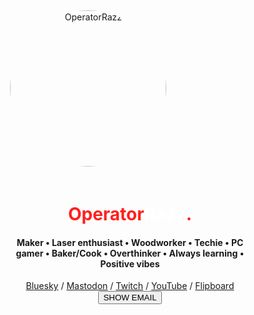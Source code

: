 <div class="container" style="display: flex;
    justify-content: center;
    align-items: center;
    height: 100vh; /* 100% of the viewport height */">
  <div class="content" style="text-align: center; /* Optional: Center text within the container */
    max-width: 80%; /* Optional: Limit content width */">
<div style="display: flex; flex-wrap: wrap; align-items: center;">
  <div style="flex: 0 auto; padding: 10px; box-sizing: border-box;">
    <img src="/assets/images/#" alt="OperatorRazz" style="border-radius: 50%; width: 250px; height: 250px;" />
  </div>
  <div style="flex: 1; padding: 10px; box-sizing: border-box;">
    <h1><span style="color: #ff201e" class="nameHeading">Operator</span><span style="color: #ffffff" class="nameHeading">Razz</span><span style="color: #ff201e">.</span></h1>
    <h4>Maker • Laser enthusiast • Woodworker • Techie • PC gamer • Baker/Cook • Overthinker • Always learning • Positive vibes</h4>
      <a href="https://bsky.app/profile/operatorrazz.com">Bluesky</a> <span class="social_divider">/</span> <a href="https://mastodon.gamedev.place/@OperatorRazz">Mastodon</a> <span class="social_divider">/</span> <a href="https://www.twitch.tv/operatorrazz">Twitch</a> <span class="social_divider">/</span> <a href="https://www.youtube.com/@operatorrazz/">YouTube</a> <span class="social_divider">/</span> <a href="https://flipboard.com/@OperatorRazz">Flipboard</a> <br>
<button id="myButton" onclick="showText()">SHOW EMAIL</button>
  <p id="hiddenText" style="display: none; margin: 25px;"><a href="mailto:operatorrazz@gmail.com">OperatorRazz@gmail.com</a></p>
  </div>
</div>
  </div>
</div>
